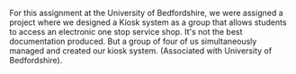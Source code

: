 For this assignment at the University of Bedfordshire, we were assigned a project where we designed a Kiosk system as a group that allows students to access an electronic one stop service shop. It's not the best documentation produced. But a group of four of us simultaneously managed and created our kiosk system. (Associated with University of Bedfordshire).
